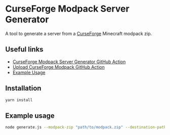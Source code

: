 # CurseForge Modpack Server Generator

A tool to generate a server from a [CurseForge](https://www.curseforge.com/minecraft/modpacks) Minecraft modpack zip.

## Useful links

- [CurseForge Modpack Server Generator GitHub Action](https://github.com/henkelmax/build-modpack-server-action)
- [Upload CurseForge Modpack GitHub Action](https://github.com/henkelmax/upload-curseforge-modpack-action)
- [Example Usage](https://github.com/henkelmax/delivery-inc/blob/master/.github/workflows/release.yml)

## Installation

``` sh
yarn install
```

## Example usage

``` sh
node generate.js --modpack-zip "path/to/modpack.zip" --destination-path "out/server.zip"
```
